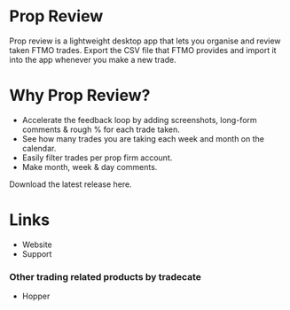 # Prop Review 

Prop review is a lightweight desktop app that lets you organise and review taken FTMO trades. Export the CSV file that FTMO provides and import it into the app whenever you make a new trade.

# Why Prop Review?

- Accelerate the feedback loop by adding screenshots, long-form comments & rough % for each trade taken.
- See how many trades you are taking each week and month on the calendar.
- Easily filter trades per prop firm account.
- Make month, week & day comments.

Download the latest release here.

# Links

- Website
- Support

### Other trading related products by tradecate

- Hopper 


